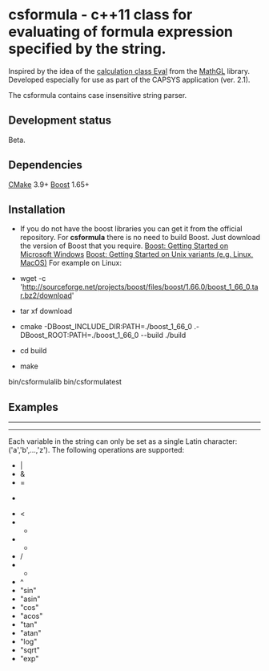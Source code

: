 # csformula - c++11 class for evaluating of formula expression specified by the string.

Inspired by the idea of the [calculation class Eval](http://mathgl.sourceforge.net/doc_en/Evaluate-expression.html) from the [MathGL](http://mathgl.sourceforge.net/) library. Developed especially for use as part of the CAPSYS application (ver. 2.1).

The csformula contains case insensitive string parser.

## Development status
Beta.

## Dependencies
[CMake](https://cmake.org/) 3.9+
[Boost](https://www.boost.org/) 1.65+

## Installation

- If you do not have the boost libraries you can get it from the official repository. For **csformula** there is no need to build Boost. Just download the version of Boost that you require.
[Boost: Getting Started on Microsoft Windows](https://www.boost.org/doc/libs/release/more/getting_started/windows.html)
[Boost: Getting Started on Unix variants (e.g. Linux, MacOS)](https://www.boost.org/doc/libs/release/more/getting_started/unix-variants.html)
For example on Linux:

* wget -c 'http://sourceforge.net/projects/boost/files/boost/1.66.0/boost_1_66_0.tar.bz2/download'
* tar xf download


* cmake -DBoost_INCLUDE_DIR:PATH=./boost_1_66_0 .-DBoost_ROOT:PATH=./boost_1_66_0 --build ./build
* cd build
* make

bin/csformulalib
bin/csformulatest


## Examples

***


***



Each variable in the string can only be set as a single Latin character: ('a','b',...,'z').
The following operations are supported:
 * |
 * &
 * =
 * >
 * <
 * +
 * -
 * /
 * *
 * ^
 * "sin"
 * "asin"
 * "cos"
 * "acos"
 * "tan"
 * "atan"
 * "log"
 * "sqrt"
 * "exp"